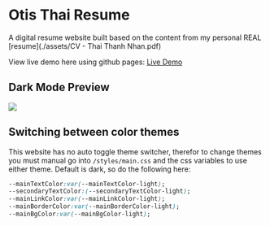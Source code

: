 # Otis Thai Resume

A digital resume website built based on the content from my personal REAL [resume](./assets/CV - Thai Thanh Nhan.pdf) 

View live demo here using github pages: [Live Demo](https://divanov11.github.io/Digital-Resume/)

## Dark Mode Preview

<img src="assets\images\darkmode.png">

## Switching between color themes

This website has no auto toggle theme switcher, therefor to change themes you must manual go into `/styles/main.css` and the css variables to use either theme. Default is dark, so do the following here:

```css
--mainTextColor:var(--mainTextColor-light); 
--secondaryTextColor:(--secondaryTextColor-light);
--mainLinkColor:var(--mainLinkColor-light);
--mainBorderColor:var(--mainBorderColor-light);
--mainBgColor:var(--mainBgColor-light);
```
